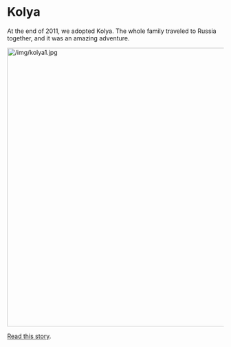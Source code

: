 <H1>Kolya</h1>

At the end of 2011, we adopted Kolya. The whole family traveled to Russia together, and it was an amazing adventure.

<a class="lightview centered" href="/img/kolya1.jpg" data-lightview-caption="" data-lightview-group="group1"><img src="/img/kolya1.jpg" alt="/img/kolya1.jpg" width="650px"><br><span class="caption"></span></a>

<a href="/adopK">Read this story</a>.

